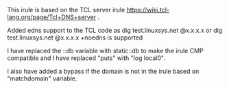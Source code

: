 This irule is based on the TCL server irule https://wiki.tcl-lang.org/page/Tcl+DNS+server .

Added edns support to the TCL code as dig test.linuxsys.net @x.x.x.x or dig test.linuxsys.net @x.x.x.x +noedns is supported

I have replaced the ::db variable with static::db to make the irule CMP compatible and I have replaced "puts" with "log local0".

I also have added a bypass if the domain is not in the irule based on  "matchdomain" variable.

